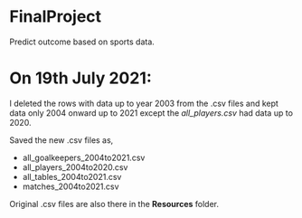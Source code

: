 # FinalProject
Predict outcome based on sports data.

# On 19th July 2021:

I deleted the rows with data up to year 2003 from the .csv files and kept data only 2004 onward up to 2021 except the *all_players.csv* had data up to 2020.

Saved the new .csv files as,

- all_goalkeepers_2004to2021.csv
- all_players_2004to2020.csv
- all_tables_2004to2021.csv
- matches_2004to2021.csv

Original .csv files are also there in the **Resources** folder. 
